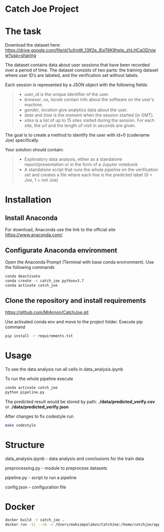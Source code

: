 # Catch Joe Project 

# The task
Download the dataset here: https://drive.google.com/file/d/1uXmW_13lf2e_lEpT6K9heIp_zhLHCaOD/view?usp=sharing
 
The dataset contains data about user sessions that have been recorded over a period of time. The dataset consists of two parts: the training dataset where user ID’s are labeled, and the verification set without labels.

Each session is represented by a JSON object with the following fields:
> - *user_id* is the unique identifier of the user.
> - *browser*, *os*, *locale* contain info about the software on the user’s machine.
> - *gender*, *location* give analytics data about the user.
> - *date* and *time* is the moment when the session started (in GMT).
> - *sites* is a list of up to 15 sites visited during the session. For each site, the url and the length of visit in seconds are given.

The goal is to create a method to identify the user with id=0 (codename Joe) specifically.

Your solution should contain:
> - Exploratory data analysis, either as a standalone report/presentation or in the form of a Jupyter notebook
> - A standalone script that runs the whole pipeline on the verification set and creates a file where each line is the predicted label (0 = Joe, 1 = not Joe)

# Installation

## Install Anaconda
For download, Anaconda use the link to the official site https://www.anaconda.com/

## Configurate Anaconda environment
Open the Anaconda Prompt (Terminal with base conda environment). Use the following commands
```bash 
conda deactivate
conda create -n catch_joe python=3.7
conda activate catch_joe
```
## Clone the repository and install requirements
https://github.com/MrArnon/CatchJoe.git

Use activated conda env and move to the project folder.
Execute pip command
```bash 
pip install -r requirements.txt
```

# Usage

To see the data analysis run all cells in data_analysis.ipynb

To run the whole pipeline execute
```bash
conda activate catch_joe
python pipeline.py
```
The predicted result would be stored by path: **./data/predicted_verify.csv** or **./data/predicted_verify.json** 

After changes to fix codestyle run
```bash
make codestyle
```

# Structure
data_analysis.ipynb - data analysis and conclusions for the train data

preprocessing.py - module to preprocess datasets

pipeline.py - script to run a pipeline

config.json - configuration file

# Docker
```bash
docker build -t catch_joe .
docker run -ti --rm -v /Users/maksimpolakov/CatchJoe:/home/catchjoe/app catch_joe python pipeline.py
```

